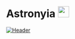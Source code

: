 # Astronyia <img src="https://cdn.discordapp.com/emojis/693666312307736577.gif?v=1" width="30px">

[![Header](https://cdn.discordapp.com/icons/870331150281875497/a_7364d4e45b99bbe47b758b4ccac0719a.gif?size=4096 "Header")](https://skid-hub.com)

<!--
**ToxicStuff/ToxicStuff** is a ✨ _special_ ✨ repository because its `README.md` (this file) appears on your GitHub profile.

Here are some ideas to get you started:

- 🔭 I’m currently working on ...
- 🌱 I’m currently learning ...
- 👯 I’m looking to collaborate on ...
- 🤔 I’m looking for help with ...
- 💬 Ask me about ...
- 📫 How to reach me: ...
- 😄 Pronouns: ...
- ⚡ Fun fact: ...
-->
